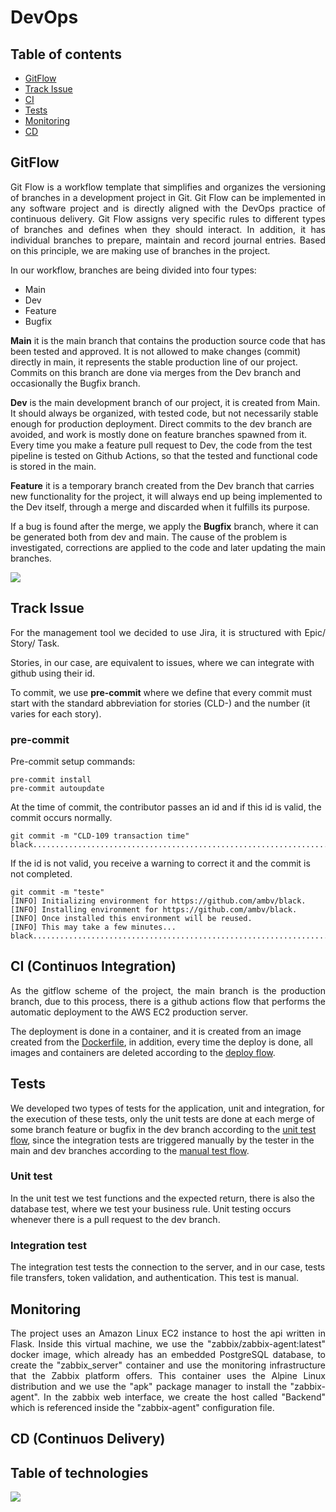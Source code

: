 # DevOps

## Table of contents

 * [GitFlow](#gitflow)
 * [Track Issue](#track-issue)
 * [CI](#ci-continuos-integration)
 * [Tests](#tests)
 * [Monitoring](#monitoring)
 * [CD](#cd-continuos-delivery)
 
## GitFlow
<p align="justify">
Git Flow is a workflow template that simplifies and organizes the versioning of branches in a development project in Git.
Git Flow can be implemented in any software project and is directly aligned with the DevOps practice of continuous delivery. Git Flow assigns very specific rules to different types of branches and defines when they should interact. In addition, it has individual branches to prepare, maintain and record journal entries. Based on this principle, we are making use of branches in the project.

In our workflow, branches are being divided into four types:
- Main
- Dev
- Feature
- Bugfix

**Main** it is the main branch that contains the production source code that has been tested and approved. It is not allowed to make changes (commit) directly in main, it represents the stable production line of our project. Commits on this branch are done via merges from the Dev branch and occasionally the Bugfix branch.

**Dev** is the main development branch of our project, it is created from Main. It should always be organized, with tested code, but not necessarily stable enough for production deployment. Direct commits to the dev branch are avoided, and work is mostly done on feature branches spawned from it.
Every time you make a feature pull request to Dev, the code from the test pipeline is tested on Github Actions, so that the tested and functional code is stored in the main. 

**Feature** it is a temporary branch created from the Dev branch that carries new functionality for the project, it will always end up being implemented to the Dev itself, through a merge and discarded when it fulfills its purpose.
 
If a bug is found after the merge, we apply the **Bugfix** branch, where it can be generated both from dev and main. The cause of the problem is investigated, corrections are applied to the code and later updating the main branches.
 
<img src="https://github.com/DolphinDatabase/MCS/assets/74321890/6e4c8f8f-c1c9-4a12-b661-e4de9ff2a98a"/>
  
## Track Issue
<p align="justify">
For the management tool we decided to use Jira, it is structured with Epic/ Story/ Task.
 
Stories, in our case, are equivalent to issues, where we can integrate with github using their id.
 
To commit, we use **pre-commit** where we define that every commit must start with the standard abbreviation for stories (CLD-) and the number (it varies for each story).
 
### pre-commit
<p align="justify">

Pre-commit setup commands:
```
pre-commit install
pre-commit autoupdate
```

At the time of commit, the contributor passes an id and if this id is valid, the commit occurs normally.

```
git commit -m "CLD-109 transaction time"
black....................................................................Passed
```

If the id is not valid, you receive a warning to correct it and the commit is not completed.
```
git commit -m "teste"
[INFO] Initializing environment for https://github.com/ambv/black.
[INFO] Installing environment for https://github.com/ambv/black.
[INFO] Once installed this environment will be reused.
[INFO] This may take a few minutes...
black....................................................................Failed
```

## CI (Continuos Integration)
<p align="justify">
As the gitflow scheme of the project, the main branch is the production branch, due to this process, there is a github actions flow that performs the automatic deployment to the AWS EC2 production server.
 
The deployment is done in a container, and it is created from an image created from the [Dockerfile](https://github.com/DolphinDatabase/Cloudin-backend/blob/main/Dockerfile), in addition, every time the deploy is done, all images and containers are deleted according to the [deploy flow](https://github.com/DolphinDatabase/Cloudin-backend/blob/main/.github/workflows/deploy.yml).
</p>
 
## Tests
We developed two types of tests for the application, unit and integration, for the execution of these tests, only the unit tests are done at each merge of some branch feature or bugfix in the dev branch according to the [unit test flow](https://github.com/DolphinDatabase/Cloudin-backend/blob/main/.github/workflows/test.yml), since the integration tests are triggered manually by the tester in the main and dev branches according to the [manual test flow](https://github.com/DolphinDatabase/Cloudin-backend/blob/main/.github/workflows/manualTest.yml).

### Unit test
In the unit test we test functions and the expected return, there is also the database test, where we test your business rule.
Unit testing occurs whenever there is a pull request to the dev branch.

### Integration test
The integration test tests the connection to the server, and in our case, tests file transfers, token validation, and authentication.
This test is manual.

## Monitoring
<p align="justify">
The project uses an Amazon Linux EC2 instance to host the api written in Flask. Inside this virtual machine, we use the "zabbix/zabbix-agent:latest" docker image, which already has an embedded PostgreSQL database, to create the "zabbix_server" container and use the monitoring infrastructure that the Zabbix platform offers. This container uses the Alpine Linux distribution and we use the "apk" package manager to install the "zabbix-agent". In the zabbix web interface, we create the host called "Backend" which is referenced inside the "zabbix-agent" configuration file.

## CD (Continuos Delivery)



## Table of technologies
<img src="https://github.com/DolphinDatabase/Cloud-In/assets/58821700/489292f1-79a2-42a9-8a06-0d739c8feebf"/>

